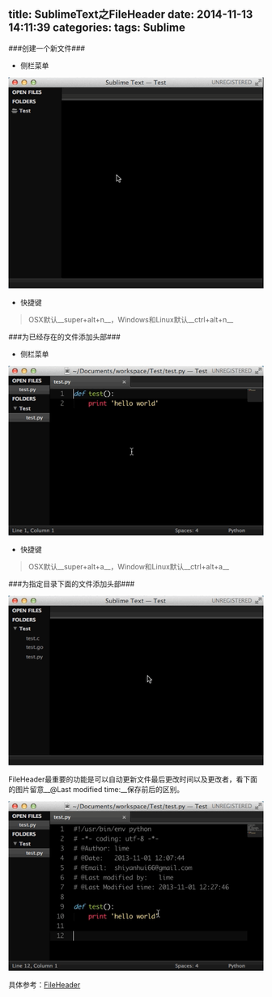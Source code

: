 title: SublimeText之FileHeader
date: 2014-11-13 14:11:39
categories:
tags: Sublime
---
###创建一个新文件###

* 侧栏菜单

![new file](../assets/images/newfile.gif)

* 快捷键

>OSX默认__super+alt+n__，Windows和Linux默认__ctrl+alt+n__

###为已经存在的文件添加头部###

* 侧栏菜单

![new file](../assets/images/addheadernewfile.gif)

* 快捷键

>OSX默认__super+alt+a__，Window和Linux默认__ctrl+alt+a__

###为指定目录下面的文件添加头部###

![new file](../assets/images/addheaderspecifiled.gif)

FileHeader最重要的功能是可以自动更新文件最后更改时间以及更改者，看下面的图片留意__@Last modified time:__保存前后的区别。

![new file](../assets/images/addxx.gif)

具体参考：[FileHeader](https://github.com/shiyanhui/FileHeader)
